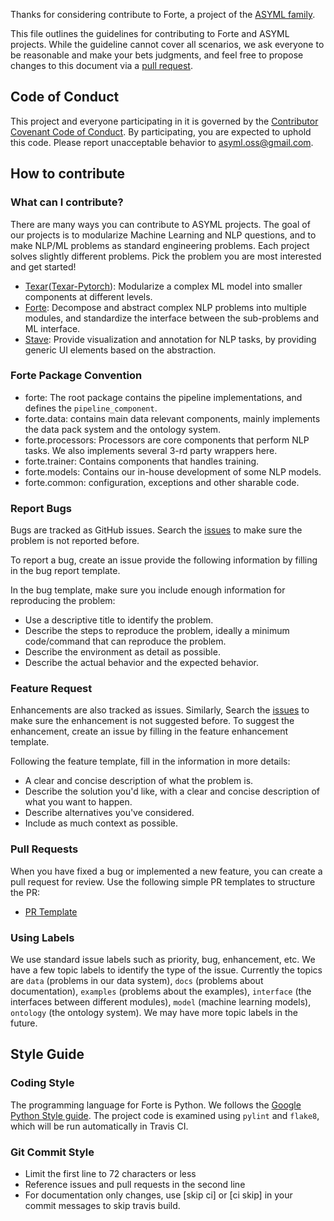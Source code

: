 Thanks for considering contribute to Forte, a project of the [ASYML family](https://asyml.io/).

This file outlines the guidelines for contributing to Forte and ASYML projects. While the guideline cannot cover all scenarios, we ask everyone to be reasonable and make your bets judgments, and feel free to propose changes to this document via a [pull request](https://github.com/asyml/forte/pulls).

## Code of Conduct

This project and everyone participating in it is governed by the [Contributor Covenant Code of Conduct](CODE_OF_CONDUCT.md). By participating, you are expected to uphold this code. Please report unacceptable behavior to [asyml.oss@gmail.com](mailto:asyml.oss@gmail.com.).

## How to contribute

### What can I contribute?
There are many ways you can contribute to ASYML projects. The goal of our projects is to modularize Machine Learning and NLP questions, and to make NLP/ML problems as standard engineering problems. Each project solves slightly different problems. Pick the problem you are most interested and get started!

* [Texar](github.com/asyml/texar-pytorch)([Texar-Pytorch](github.com/asyml/texar)): Modularize a complex ML model into smaller components at different levels.
* [Forte](github.com/asyml/forte): Decompose and abstract complex NLP problems into multiple modules, and standardize the interface between the sub-problems and ML interface.
* [Stave](github.com/asyml/stave): Provide visualization and annotation for NLP tasks, by providing generic UI elements based on the abstraction.

### Forte Package Convention
* forte: The root package contains the pipeline implementations, and defines the `pipeline_component`.
* forte.data: contains main data relevant components, mainly implements the data pack system and the ontology system.
* forte.processors: Processors are core components that perform NLP tasks. We also implements several 3-rd party wrappers here.
* forte.trainer: Contains components that handles training.
* forte.models: Contains our in-house development of some NLP models.
* forte.common: configuration, exceptions and other sharable code.

### Report Bugs
Bugs are tracked as GitHub issues. Search the [issues](https://github.com/asyml/forte/issues) to make sure the problem is not reported before.

To report a bug, create an issue provide the following information by filling in the bug report template.

In the bug template, make sure you include enough information for reproducing the problem:
* Use a descriptive title to identify the problem.
* Describe the steps to reproduce the problem, ideally a minimum code/command that can reproduce the problem.
* Describe the environment as detail as possible.
* Describe the actual behavior and the expected behavior.

### Feature Request
Enhancements are also tracked as issues. Similarly, Search the [issues](https://github.com/asyml/forte/issues) to make sure the enhancement is not suggested before. To suggest the enhancement, create an issue by filling in the feature enhancement template.

Following the feature template, fill in the information in more details:
* A clear and concise description of what the problem is. 
* Describe the solution you'd like, with a clear and concise description of what you want to happen.
* Describe alternatives you've considered.
* Include as much context as possible.

### Pull Requests
When you have fixed a bug or implemented a new feature, you can create a pull request for review. Use the following simple PR templates to structure the PR:

* [PR Template](https://github.com/asyml/forte/blob/master/.github/PULL_REQUEST_TEMPLATE.md)

### Using Labels
We use standard issue labels such as priority, bug, enhancement, etc. We have a few topic labels to identify the type of the issue. Currently the topics are `data` (problems in our data system), `docs` (problems about documentation), `examples` (problems about the examples), `interface` (the interfaces between different modules), `model` (machine learning models), `ontology` (the ontology system). We may have more topic labels in the future.

## Style Guide

### Coding Style
The programming language for Forte is Python. We follows the [Google Python Style guide](http://google.github.io/styleguide/pyguide.html). The project code is examined using `pylint` and `flake8`, which will be run automatically in Travis CI.

### Git Commit Style
* Limit the first line to 72 characters or less
* Reference issues and pull requests in the second line
* For documentation only changes, use [skip ci] or [ci skip] in your commit messages to skip travis build.